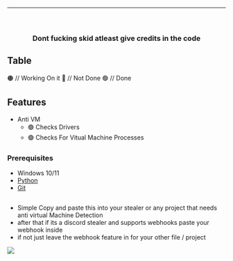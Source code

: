 <hr style="border-radius: 2%; margin-top: 60px; margin-bottom: 60px;" noshade="" size="20" width="100%">
<div align="center">
  <h3>Dont fucking skid atleast give credits in the code<br></h3>
</div>

## Table
:orange_circle: // Working On it
:red_circle: // Not Done
:green_circle: // Done


## Features

-   Anti VM
    -   🟢 Checks Drivers
    -   🟢 Checks For Vitual Machine Processes
    

### Prerequisites

-   Windows 10/11
-   [Python](https://www.python.org/downloads/release/python-390/)
-   [Git](https://git-scm.com/download/win)

## 
- Simple Copy and paste this into your stealer or any project that needs anti virtual Machine Detection
- after that if its a discord stealer and supports webhooks paste your webhook inside
- if not just leave the webhook feature in for your other file / project 


<img src="https://imgur.com/a/ot8sJVc">
